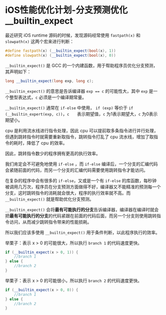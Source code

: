 # iOS性能优化计划-分支预测优化__builtin_expect

最近研究 iOS runtime 源码的时候，发现源码经常使用 `fastpath(x)` 和 `slowpath(x)` 这两个宏来进行判断：

```c++
#define fastpath(x) (__builtin_expect(bool(x), 1))
#define slowpath(x) (__builtin_expect(bool(x), 0))
```

`__builtin_expect()` 是 GCC 的一个内建函数，用于帮助程序员优化分支预测，其声明如下：

```c++
long __builtin_expect(long exp, long c);
```

`__builtin_expect()` 的意思是告诉编译器 `exp == c` 的可能性大，其中 `exp` 是一个整型表达式，`c` 必须是一个编译期常量。

`__builtin_expect()` 通常在 `if-else` 中使用， `if (exp)` 等价于 `if (__builtin_expert(exp, c))`，`c   ` 表示期望值，`c` 为1表示期望大，`c` 为0表示期望小。

cpu 是利用流水线进行指令处理，因此 cpu 可以提前取多条指令进行并行处理，但遇到跳转指令时就需要重新取指令，跳转指令打乱了 cpu 流水线，增加了取指令的耗时，降低了 cpu 的效率。

因此，跳转指令数少的程序拥有更高的执行效率。

我们肯定会不可避免地使用 `if-else` ，而 `if-else` 编译后，一个分支的汇编代码会紧随前面的代码，而另一个分支的汇编代码需要使用跳转指令才能访问。

在复杂的程序中会有很多的 `if-else`，又或是一个有 `if-else` 的库函数，每秒钟被调用几万次，程序员在分支预测方面做得不好，编译器又不能精准的预测每一个分支，这时跳转指令的消耗就会很大，程序的执行效率就不高。而 `__builtin_expect()` 就是帮助优化分支预测。

`__builtin_expect()` 会将**最有可能执行的分支**告诉编译器，编译器在编译时就会把**最有可能执行的分支**的代码紧跟在前面的代码后面，而另一个分支则使用跳转指令访问，从而减少跳转指令带来的性能损耗。

所以我们应该多使用 `__builtin_expect()` 用于条件判断，以此程序执行的效率。

举栗子：表示 x > 0 的可能很大，所以执行 `branch 1` 的代码速度更快。

```c++
if (__builtin_expect(x > 0, 1)) {
    //branch 1
} else {
    //branch 2
}
```

举栗子：表示 x > 0 的可能很小，所以执行 `branch 2` 的代码速度更快。

```c++
if (__builtin_expect(x > 0, 0)) {
    //branch 1
} else {
    //branch 2
}
```